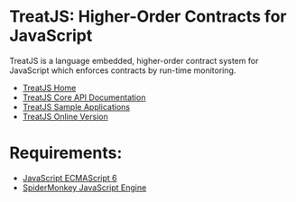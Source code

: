 TreatJS: Higher-Order Contracts for JavaScript
=======

TreatJS is a language embedded, higher-order contract system for JavaScript which enforces contracts by run-time
monitoring. 


* [TreatJS Home](https://proglang.informatik.uni-freiburg.de/treatjs/)
* [TreatJS Core API Documentation](http://proglang.informatik.uni-freiburg.de/treatjs/api.html)
* [TreatJS Sample Applications](http://proglang.informatik.uni-freiburg.de/treatjs/example.html)
* [TreatJS Online Version](http://www2.informatik.uni-freiburg.de/~keilr/treatjs/)

Requirements:
=============

* [JavaScript ECMAScript 6](http://people.mozilla.org/~jorendorff/es6-draft.html)
* [SpiderMonkey JavaScript Engine](https://developer.mozilla.org/de/docs/SpiderMonkey)
